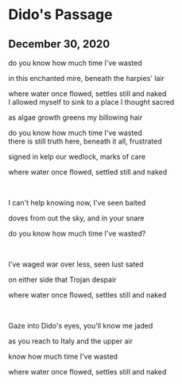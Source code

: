 # Dido's Passage
## December 30, 2020

do you know how much time I've wasted

in this enchanted mire, beneath the harpies' lair

where water once flowed, settles still and naked
<br>
I allowed myself to sink to a place I thought sacred

as algae growth greens my billowing hair

do you know how much time I've wasted
<br>
there is still truth here, beneath it all, frustrated

signed in kelp our wedlock, marks of care

where water once flowed, settled still and naked

<br>

I can't help knowing now, I've seen baited

doves from out the sky, and in your snare 

do you know how much time I've wasted?

<br>

I've waged war over less, seen lust sated

on either side that Trojan despair

where water once flowed, settles still and naked

<br>

Gaze into Dido's eyes, you'll know me jaded

as you reach to Italy and the upper air

know how much time I've wasted

where water once flowed, settles still and naked